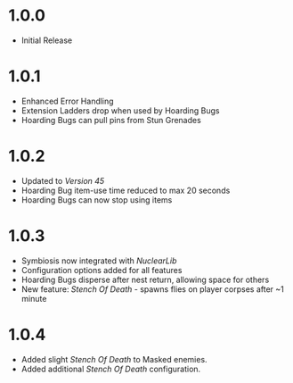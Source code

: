# 1.0.0
- Initial Release

# 1.0.1
- Enhanced Error Handling
- Extension Ladders drop when used by Hoarding Bugs
- Hoarding Bugs can pull pins from Stun Grenades

# 1.0.2
- Updated to *Version 45*
- Hoarding Bug item-use time reduced to max 20 seconds
- Hoarding Bugs can now stop using items

# 1.0.3
- Symbiosis now integrated with *NuclearLib*
- Configuration options added for all features
- Hoarding Bugs disperse after nest return, allowing space for others
- New feature: *Stench Of Death* - spawns flies on player corpses after ~1 minute

# 1.0.4
- Added slight *Stench Of Death* to Masked enemies.
- Added additional *Stench Of Death* configuration.
